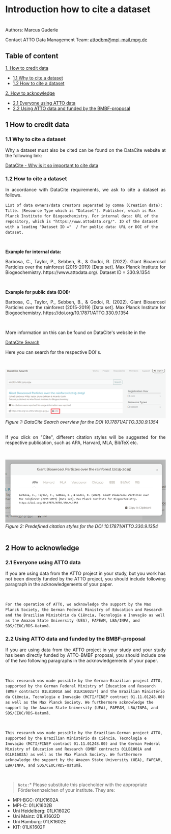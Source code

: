 # Introduction how to cite a dataset

#

Authors: Marcus Guderle

Contact ATTO Data Management Team: <attodbm@mpi-mail.mpg.de>


## Table of content

[1. How to credit data](#1-how-to-credit-data)
- [1.1 Why to cite a dataset](#11-why-to-cite-a-dataset)
- [1.2 How to cite a dataset](#12-how-to-cite-a-dataset)

[2. How to acknowledge](#2-how-to-acknowledge)
- [2.1 Everyone using ATTO data](#21-everyone-using-atto-data)
- [2.2 Using ATTO data and funded by the BMBF-proposal](#22-using-atto-data-and-funded-by-the-bmbf-proposal)

## 1 How to credit data

### 1.1 Why to cite a dataset
<p align="justify">
Why a dataset must also be cited can be found on the DataCite website at the following link:
</p>

[DataCite - Why is it so important to cite data](https://datacite.org/cite-your-data.html)


### 1.2 How to cite a dataset
<p align="justify">
In accordance with DataCite requirements, we ask to cite a dataset as follows.

`List of data owners/data creators separated by comma (Creation date): Title. [Resource Type which is "Dataset"]. Publisher, which is Max Planck Institute for Biogeochemistry. For internal data: URL of the repository, which is "https://www.attodata.org/". ID of the dataset with a leading "Dataset ID ="  / For public data: URL or DOI of the dataset.`
<br>
</p>
<br>

**Example for internal data:**
<p align="justify">
Barbosa, C., Taylor, P., Sebben, B., & Godoi, R. (2022). Giant Bioaerosol Particles over the rainforest (2015-2019) [Data set]. Max Planck Institute for Biogeochemistry. https://www.attodata.org/. Dataset ID = 330.9.1354 
</p>
<br>

**Example for public data (DOI):**
<p align="justify">
Barbosa, C., Taylor, P., Sebben, B., & Godoi, R. (2022). Giant Bioaerosol Particles over the rainforest (2015-2019) [Data set]. Max Planck Institute for Biogeochemistry. https://doi.org/10.17871/ATTO.330.9.1354
</p>
<br>

<p align="justify">
More information on this can be found on DataCite's website in the 

[DataCite Search](https://search.datacite.org/)

Here you can search for the respective DOI's.
</p>
<br>

![](https://github.com/ATTODataPortal/Documents/blob/a1c75e79660f5b1673509823244e17edfccb441a/images_cite/dataCiteSearch_1.png?raw=true)*Figure 1: DataCite Search overview for the DOI 10.17871/ATTO.330.9.1354*
<br>
<br>
<p align="justify">
If you click on "Cite", different citation styles will be suggested for the respective publication, such as APA, Harvard, MLA, BibTeX etc.
</p>
<br>

![](https://github.com/ATTODataPortal/Documents/blob/a1c75e79660f5b1673509823244e17edfccb441a/images_cite/dataCiteSearch_2.png?raw=true)*Figure 2: Predefined citation styles for the DOI 10.17871/ATTO.330.9.1354*
<br>
<br>

## 2 How to acknowledge

### 2.1 Everyone using ATTO data
<p align="justify">
If you are using data from the ATTO project in your study, but you work has not been directly funded by the ATTO project, you should include following paragraph in the acknowledgements of your paper.
</p>
<br>

`For the operation of ATTO, we acknowledge the support by the Max Planck Society, the German Federal Ministry of Education and Research and the Brazilian Ministério da Ciência, Tecnologia e Inovação as well as the Amazon State University (UEA), FAPEAM, LBA/INPA, and SDS/CEUC/RDS-Uatumã.`
<br>

### 2.2 Using ATTO data and funded by the BMBF-proposal
<p align="justify">
If you are using data from the ATTO project in your study and your study has been directly funded by ATTO-BMBF proposal, you should include one of the two following paragraphs in the acknowledgements of your paper.
</p>
<br>

`This research was made possible by the German-Brazilian project ATTO, supported by the German Federal Ministry of Education and Research (BMBF contracts 01LB1001A and 01LK1602x*) and the Brazilian Ministério da Ciência, Tecnologia e Inovação (MCTI/FINEP contract 01.11.01248.00) as well as the Max Planck Society. We furthermore acknowledge the support by the Amazon State University (UEA), FAPEAM, LBA/INPA, and SDS/CEUC/RDS-Uatumã.`

<br>

`This research was made possible by the Brazilian-German project ATTO, supported by the Brazilian Ministério da Ciência, Tecnologia e Inovação (MCTI/FINEP contract 01.11.01248.00) and the German Federal Ministry of Education and Research (BMBF contracts 01LB1001A and 01LK1602A) as well as the Max Planck Society. We furthermore acknowledge the support by the Amazon State University (UEA), FAPEAM, LBA/INPA, and SDS/CEUC/RDS-Uatumã.`

<br>

> `Note:`* Please substitute this placeholder with the appropriate Förderkennzeichen of your institute. They are:

- MPI-BGC: 01LK1602A
- MPI-C: 01LK1602B
- Uni Heidelberg: 01LK1602C
- Uni Mainz: 01LK1602D
- Uni Hamburg: 01LK1602E
- KIT: 01LK1602F